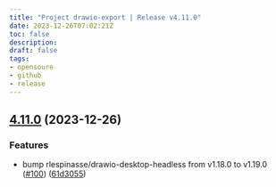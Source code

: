 ```yaml
---
title: "Project drawio-export | Release v4.11.0"
date: 2023-12-26T07:02:21Z
toc: false
description: 
draft: false
tags:
- opensoure
- github
- release
---
```

## [4.11.0](https://github.com/rlespinasse/drawio-export/compare/v4.10.0...v4.11.0) (2023-12-26)


### Features

* bump rlespinasse/drawio-desktop-headless from v1.18.0 to v1.19.0 ([#100](https://github.com/rlespinasse/drawio-export/issues/100)) ([61d3055](https://github.com/rlespinasse/drawio-export/commit/61d3055982f3272038f7b97e6ad5376320ab53c8))



